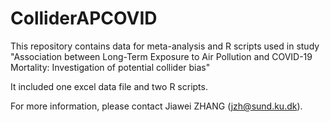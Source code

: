 # ColliderAPCOVID

This repository contains data for meta-analysis and R scripts used in study "Association between Long-Term Exposure to Air Pollution and COVID-19 Mortality: Investigation of potential collider bias"

It included one excel data file and two R scripts.

For more information, please contact Jiawei ZHANG (jzh@sund.ku.dk).


